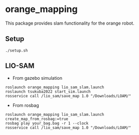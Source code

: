 # orange_mapping
This package provides slam functionality for the orange robot.
## Setup
```
./setup.sh
```
## LIO-SAM
- From gazebo simulation
```
roslaunch orange_mapping lio_sam_slam.launch
roslaunch tsukuba2022 start_sim.launch
rosservice call /lio_sam/save_map 1.0 "/Downloads/LOAM/"
```
- From rosbag
```
roslaunch orange_mapping lio_sam_slam.launch create_map_from_rosbag:=true
rosbag play your_bag.bag -r 1 --clock
rosservice call /lio_sam/save_map 1.0 "/Downloads/LOAM/"
```
